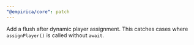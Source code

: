 ```yaml
---
"@empirica/core": patch
---
```


Add a flush after dynamic player assignment. This catches cases where
`assignPlayer()` is called without `await`.
